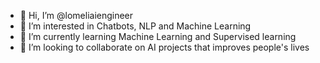 - 👋 Hi, I’m @lomeliaiengineer
- 👀 I’m interested in Chatbots, NLP and Machine Learning
- 🌱 I’m currently learning Machine Learning and Supervised learning
- 💞️ I’m looking to collaborate on AI projects that improves people's lives


<!---
- 📫 How to reach me ...
lomeliaiengineer/lomeliaiengineer is a ✨ special ✨ repository because its `README.md` (this file) appears on your GitHub profile.
You can click the Preview link to take a look at your changes.
--->
